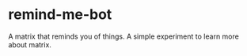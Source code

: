 # remind-me-bot

A matrix that reminds you of things. A simple experiment to learn more about matrix.

